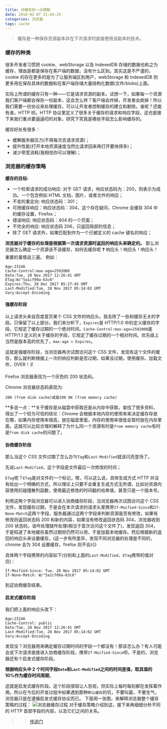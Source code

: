 ```yaml
---
title: 对缓存的一点理解
date: 2018-02-07 21:44:29
categories: 浏览器
tags: cache
---
```


> 缓存是一种保存资源副本并在下次请求时直接使用该副本的技术。

### 缓存的种类

很多开发者习惯把 cookie、webStorage 以及 IndexedDB 存储的数据也称之为缓存，理由是都是保存在客户端的数据，没有什么区别。其实这是不严谨的，cookie 的存在更多的是为了让服务端区别用户，webStorage 和 IndexedDB 则更多用在保存具体的数据和在客户端存储大量结构化数据(文件/blobs)上面。

<!--more-->

实际上所谓的缓存只有一种——它是请求资源的副本。试想一下，如果每一个资源我们客户端都会保存一份副本，这会怎么样？客户端会炸掉，开发者会疯掉！所以我们需要一份协议来处理缓存，可以让开发者控制缓存的建立和删除。谁呢？还能有谁，HTTP 呗。HTTP 协议里定义了很多关于缓存的请求和响应字段，这也是接下来我们重点要逼逼叨的对象，研究下究竟是哪些字段怎么影响缓存的。

缓存好处有很多：

- 缓解服务器压力(不用每次去请求资源)；
- 提升性能(打开本地资源速度当然比请求回来再打开要快得多)；
- 减少带宽消耗(我相信你可以理解)；

### 浏览器的缓存策略

**缓存的目标:**

- 一个检索请求的成功响应: 对于 GET 请求，响应状态码为：200，则表示为成功。一个包含例如 HTML 文档，图片，或者文件的响应；
- 不变的重定向: 响应状态码：301；
- 可用缓存响应：响应状态码：304，这个存在疑问，Chrome 会缓存 304 中的缓存设置，Firefox；
- 错误响应: 响应状态码：404 的一个页面；
- 不完全的响应: 响应状态码 206，只返回局部的信息；
- 除了 GET 请求外，如果匹配到作为一个已被定义的 cache 键名的响应；

**浏览器对于缓存的处理是根据第一次请求资源时返回的响应头来确定的。**
那么浏览器怎么确定一个资源该不该缓存，如何去缓存呢 ❓ 响应头！响应头！响应头！重要的事情说三遍。
例如：

```
Age:23146
Cache-Control:max-age=2592000
Date:Tue, 28 Nov 2017 12:26:41 GMT
ETag:W/"5a1cf09a-63c6"
Expires:Thu, 28 Dec 2017 05:27:45 GMT
Last-Modified:Tue, 28 Nov 2017 05:14:02 GMT
Vary:Accept-Encoding
```

#### 强缓存阶段

以上请求头来自百度首页某个 CSS 文件的响应头。我去除了一些和缓存无关的字段，只保留了以上部分。我们来分析下，`Expires`是 HTTP/1.0 中的定义缓存的字段，它规定了缓存过期的一个绝对时间。`Cache-Control:max-age=2592000`是 HTTP/1.1 定义的关于缓存的字段，它规定了缓存过期的一个相对时间。优先级上当然是版本高的优先了，`max-age > Expires`。

这就是强缓存阶段，当浏览器再次试图访问这个 CSS 文件，发现有这个文件的缓存，那么就判断根据上一次的响应判断是否过期，如果没过期，使用缓存。加载文件，OVER！✌️

Firefox 浏览器表现为一个灰色的 200 状态码。

Chrome 浏览器状态码表现为:

```
200 (from disk cache)或是200 OK (from memory cache)
```

**多说一点：**关于缓存是从磁盘中获取还是从内存中获取，查找了很多资料，得出了一个较为可信的结论：Chrome 会根据本地内存的使用率来决定缓存存放在哪，如果内存使用率很高，放在磁盘里面，内存的使用率很低会暂时放在内存里面。这就可以比较合理的解释了为什么同一个资源有时是`from memory cache`有时是`from disk cache`的问题了。

#### 协商缓存阶段

那么当这个 CSS 文件过期了怎么办?`ETag`和`Last-Modified`就该闪亮登场了。

先说`Last-Modified`，这个字段是文件最后一次修改的时间；

`ETag`呢？`ETag`是对文件的一个标记，嗯，可以这么说，具体生成方式 HTTP 并没有给出一个明确的方式，所以理论上只要不会重复生成方式无所谓，比如对资源内容使用抗碰撞散列函数，使用最近修改的时间戳的哈希值，甚至只是一个版本号。

利用这两个字段浏览器可以进入协商缓存阶段，当浏览器再次试图访问这个 CSS 文件，发现缓存过期，于是会在本次请求的请求头里携带`If-Moified-Since`和`If-None-Match`这两个字段，服务器通过这两个字段来判断资源是否有修改，如果有修改则返回状态码 200 和新的内容，如果没有修改返回状态码 304，浏览器收到 200 状态码，该咋处理就咋处理(相当于首次访问这个文件了)，发现返回 304，于是知道了本地缓存虽然过期但仍然可以用，于是加载本地缓存。然后根据新的返回的响应头来设置缓存。(这一步有所差异，发现不同浏览器的处理是不同的，chrome 会为 304 设置缓存，firefox 则不会)😑

具体两个字段携带的内容如下(分别和上面的`Last-Modified`、`ETag`携带的值对应)：

```
If-Moified-Since: Tue, 28 Nov 2017 05:14:02 GMT
If-None-Match: W/"5a1cf09a-63c6"
```

到这协商缓存结束。

#### 启发式缓存阶段

我们把上面的响应头改下：

```
Age:23146
Cache-Control: public
Date:Tue, 28 Nov 2017 12:26:41 GMT
Last-Modified:Tue, 28 Nov 2017 05:14:02 GMT
Vary:Accept-Encoding
```

发现没？浏览器用来确定缓存过期时间的字段一个都没有！那该怎么办？有人可能会说下次请求直接进入协商缓存阶段，携带`If-Moified-Since`呗，不是的，浏览器还有个启发式缓存阶段。

**根据响应头中 2 个时间字段`Date`和`Last-Modified`之间的时间差值，取其值的 10%作为缓存时间周期**。

这就是启发式缓存阶段。这个阶段很容让人忽视，但实际上每时每刻都在发挥着作用。所以在今后的开发过程中如果遇到那种`默认缓存`的坑，不要叫嚣，不要生气，浏览器只是在遵循启发式缓存协议而已。
下面用一张图，来解释浏览器整个缓存策略的过程：
![浏览器缓存过程](http://oonulpk6h.bkt.clouddn.com/broswer_cache)
对于缓存策略介绍到这，接下来再细细分析不同的 HTTP 首部字段的内容，以及它们之间的关系。

> > [传送门](https://juejin.im/post/5a6c87c46fb9a01ca560b4d7?utm_source=gold_browser_extension)
